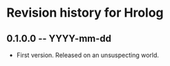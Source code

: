 # Revision history for Hrolog

## 0.1.0.0 -- YYYY-mm-dd

* First version. Released on an unsuspecting world.
